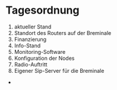 # Tagesordnung

1. aktueller Stand
2. Standort des Routers auf der Breminale
3. Finanzierung
4. Info-Stand
5. Monitoring-Software
6. Konfiguration der Nodes
7. Radio-Auftritt
8. Eigener Sip-Server für die Breminale
* 